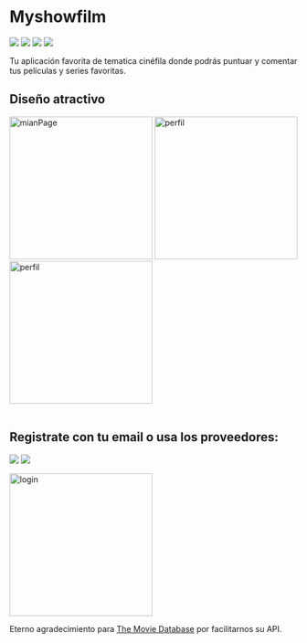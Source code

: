# Myshowfilm

[![](https://img.shields.io/badge/Flutter-02569B?style=for-the-badge&logo=flutter&logoColor=white)](https://flutter.dev/?gclid=Cj0KCQjw2NyFBhDoARIsAMtHtZ5lANpCL3iwKQFCNU5-lUGT1xKLiEFtW3C9AmbRjlNIxsele02l0EsaAiJyEALw_wcB&gclsrc=aw.ds)
[![](https://img.shields.io/badge/Dart-0175C2?style=for-the-badge&logo=dart&logoColor=white)](https://dart.dev/)
[![](https://img.shields.io/badge/firebase-%23039BE5.svg?style=for-the-badge&logo=firebase)](https://firebase.google.com/)
[![](https://img.shields.io/badge/Android-3DDC84?style=for-the-badge&logo=android&logoColor=white)](https://www.android.com/intl/es_es/)

Tu aplicación favorita de tematica cinéfila donde podrás puntuar y comentar tus películas y series favoritas.

## Diseño atractivo

<a href="https://ibb.co/D1NVK9G"><img src="https://i.ibb.co/8mJK8rz/mianPage.jpg" alt="mianPage" width="250"></a>
<a href="https://ibb.co/mDr8sjM"><img src="https://i.ibb.co/YypzJWs/detalle.jpg" alt="perfil" width="250"></a>
<a href="https://ibb.co/mDr8sjM"><img src="https://i.ibb.co/ZLRmsjk/perfil.jpg" alt="perfil" width="250"></a>
<br><br>

## Registrate con tu email o usa los proveedores: 


[![](https://img.shields.io/badge/Google-D14836.svg?style=for-the-badge&logo=google&logoColor=white)](https://accounts.google.com)
[![](https://img.shields.io/badge/Facebook-1877F2?style=for-the-badge&logo=facebook&logoColor=white)](https://es-es.facebook.com)

<a href="https://ibb.co/DfCQJhN"><img src="https://i.ibb.co/60PFMz2/login.jpg" alt="login" width="250" ></a>

Eterno agradecimiento para [The Movie Database](https://www.themoviedb.org/?language=es-ES) por facilitarnos su API.

